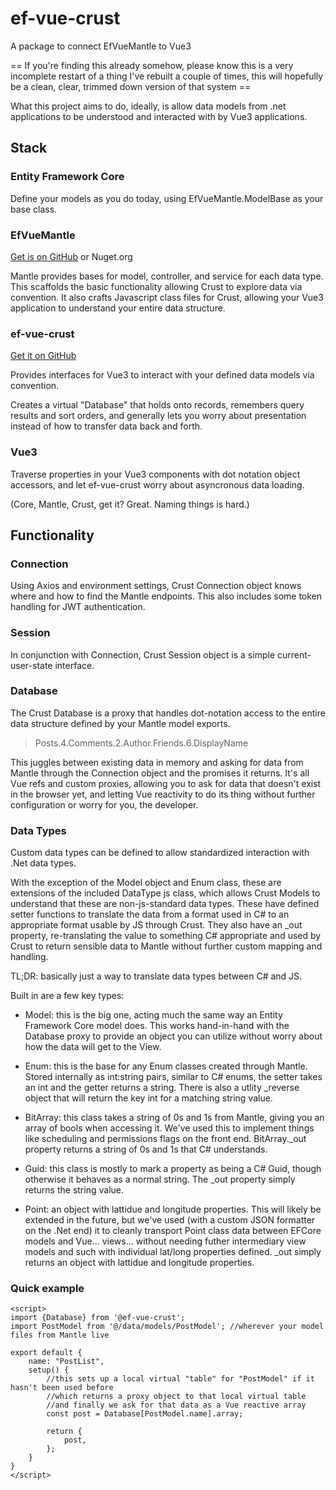 # ef-vue-crust
A package to connect EfVueMantle to Vue3

== If you're finding this already somehow, please know this is a very incomplete restart of a thing I've rebuilt a couple of times, this will hopefully be a clean, clear, trimmed down version of that system ==

What this project aims to do, ideally, is allow data models from .net applications to be understood and interacted with by Vue3 applications. 


## Stack

### Entity Framework Core
Define your models as you do today, using EfVueMantle.ModelBase as your base class.

### EfVueMantle 

[Get is on GitHub](https://github.com/freer4/ef-vue-mantle) or Nuget.org

Mantle provides bases for model, controller, and service for each data type. This scaffolds the basic functionality allowing Crust to explore data via convention. It also crafts Javascript class files for Crust, allowing your Vue3 application to understand your entire data structure.

### ef-vue-crust

[Get it on GitHub](https://github.com/freer4/ef-vue-crust)

Provides interfaces for Vue3 to interact with your defined data models via convention. 

Creates a virtual "Database" that holds onto records, remembers query results and sort orders, and generally lets you worry about presentation instead of how to transfer data back and forth.

### Vue3
Traverse properties in your Vue3 components with dot notation object accessors, and let ef-vue-crust worry about asyncronous data loading.  

(Core, Mantle, Crust, get it? Great. Naming things is hard.)

## Functionality

### Connection

Using Axios and environment settings, Crust Connection object knows where and how to find the Mantle endpoints. This also includes some token handling for JWT authentication. 

### Session

In conjunction with Connection, Crust Session object is a simple current-user-state interface. 

### Database

The Crust Database is a proxy that handles dot-notation access to the entire data structure defined by your Mantle model exports.

> Posts.4.Comments.2.Author.Friends.6.DisplayName

This juggles between existing data in memory and asking for data from Mantle through the Connection object and the promises it returns. It's all Vue refs and custom proxies, allowing you to ask for data that doesn't exist in the browser yet, and letting Vue reactivity to do its thing without further configuration or worry for you, the developer. 

### Data Types

Custom data types can be defined to allow standardized interaction with .Net data types. 

With the exception of the Model object and Enum class, these are extensions of the included DataType js class, which allows Crust Models to understand that these are non-js-standard data types. These have defined setter functions to translate the data from a format used in C# to an appropriate format usable by JS through Crust. They also have an _out property, re-translating the value to something C# appropriate and used by Crust to return sensible data to Mantle without further custom mapping and handling.

TL;DR: basically just a way to translate data types between C# and JS.

Built in are a few key types:

- Model: this is the big one, acting much the same way an Entity Framework Core model does. This works hand-in-hand with the Database proxy to provide an object you can utilize without worry about how the data will get to the View. 

- Enum: this is the base for any Enum classes created through Mantle. Stored internally as int:string pairs, similar to C# enums, the setter takes an int and the getter returns a string. There is also a utlity _reverse object that will return the key int for a matching string value. 

- BitArray: this class takes a string of 0s and 1s from Mantle, giving you an array of bools when accessing it. We've used this to implement things like scheduling and permissions flags on the front end. BitArray._out property returns a string of 0s and 1s that C# understands. 

- Guid: this class is mostly to mark a property as being a C# Guid, though otherwise it behaves as a normal string. The _out property simply returns the string value.

- Point: an object with lattidue and longitude properties. This will likely be extended in the future, but we've used (with a custom JSON formatter on the .Net end) it to cleanly transport Point class data between EFCore models and Vue... views... without needing futher intermediary view models and such with individual lat/long properties defined.  _out simply returns an object with lattidue and longitude properties.


### Quick example
```
<script>
import {Database} from '@ef-vue-crust';
import PostModel from '@/data/models/PostModel'; //wherever your model files from Mantle live

export default {
    name: "PostList",
    setup() {
        //this sets up a local virtual "table" for "PostModel" if it hasn't been used before
        //which returns a proxy object to that local virtual table
        //and finally we ask for that data as a Vue reactive array 
        const post = Database[PostModel.name].array;

        return {
            post,
        };
    }
}
</script>
```